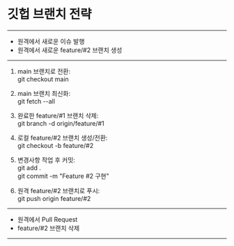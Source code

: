 # 깃헙 브랜치 전략
-------------------------------------
- 원격에서 새로운 이슈 발행
- 원격에서 새로운 feature/#2 브랜치 생성
-------------------------------------
1. main 브랜치로 전환:<br>
git checkout main

2. main 브랜치 최신화:<br>
git fetch --all

3. 완료한 feature/#1 브랜치 삭제:<br>
git branch -d origin/feature/#1

4. 로컬 feature/#2 브랜치 생성/전환:<br>
git checkout -b feature/#2<br>

5. 변경사항 작업 후 커밋:<br>
git add .<br>
git commit -m "Feature #2 구현"

6. 원격 feature/#2 브랜치로 푸시:<br>
git push origin feature/#2
-------------------------------------
- 원격에서 Pull Request
- feature/#2 브랜치 삭제
-------------------------------------

